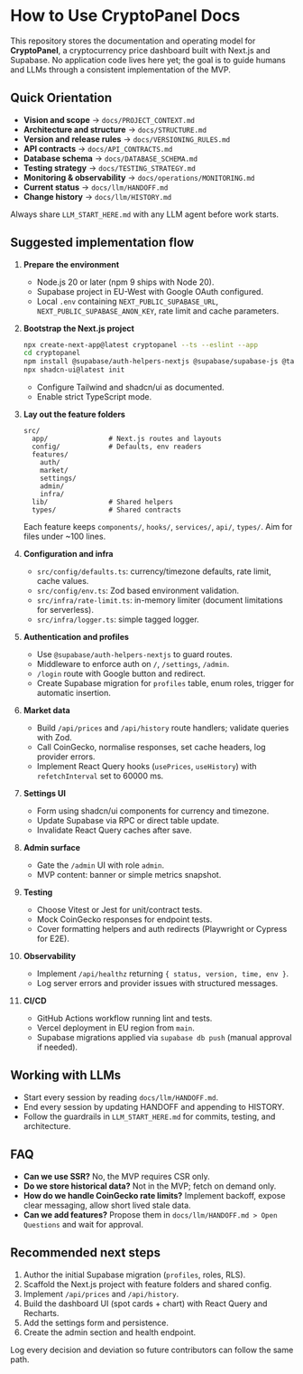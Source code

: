 # How to Use CryptoPanel Docs

This repository stores the documentation and operating model for **CryptoPanel**, a cryptocurrency price dashboard built with Next.js and Supabase. No application code lives here yet; the goal is to guide humans and LLMs through a consistent implementation of the MVP.

## Quick Orientation
- **Vision and scope** -> `docs/PROJECT_CONTEXT.md`
- **Architecture and structure** -> `docs/STRUCTURE.md`
- **Version and release rules** -> `docs/VERSIONING_RULES.md`
- **API contracts** -> `docs/API_CONTRACTS.md`
- **Database schema** -> `docs/DATABASE_SCHEMA.md`
- **Testing strategy** -> `docs/TESTING_STRATEGY.md`
- **Monitoring & observability** -> `docs/operations/MONITORING.md`
- **Current status** -> `docs/llm/HANDOFF.md`
- **Change history** -> `docs/llm/HISTORY.md`

Always share `LLM_START_HERE.md` with any LLM agent before work starts.

## Suggested implementation flow

1. **Prepare the environment**
   - Node.js 20 or later (npm 9 ships with Node 20).
   - Supabase project in EU-West with Google OAuth configured.
   - Local `.env` containing `NEXT_PUBLIC_SUPABASE_URL`, `NEXT_PUBLIC_SUPABASE_ANON_KEY`, rate limit and cache parameters.

2. **Bootstrap the Next.js project**
   ```bash
   npx create-next-app@latest cryptopanel --ts --eslint --app
   cd cryptopanel
   npm install @supabase/auth-helpers-nextjs @supabase/supabase-js @tanstack/react-query tailwindcss postcss autoprefixer recharts class-variance-authority tailwind-merge @radix-ui/react-slot zod
   npx shadcn-ui@latest init
   ```
   - Configure Tailwind and shadcn/ui as documented.
   - Enable strict TypeScript mode.

3. **Lay out the feature folders**
   ```
   src/
     app/               # Next.js routes and layouts
     config/            # Defaults, env readers
     features/
       auth/
       market/
       settings/
       admin/
       infra/
     lib/               # Shared helpers
     types/             # Shared contracts
   ```
   Each feature keeps `components/`, `hooks/`, `services/`, `api/`, `types/`. Aim for files under ~100 lines.

4. **Configuration and infra**
   - `src/config/defaults.ts`: currency/timezone defaults, rate limit, cache values.
   - `src/config/env.ts`: Zod based environment validation.
   - `src/infra/rate-limit.ts`: in-memory limiter (document limitations for serverless).
   - `src/infra/logger.ts`: simple tagged logger.

5. **Authentication and profiles**
   - Use `@supabase/auth-helpers-nextjs` to guard routes.
   - Middleware to enforce auth on `/`, `/settings`, `/admin`.
   - `/login` route with Google button and redirect.
   - Create Supabase migration for `profiles` table, enum roles, trigger for automatic insertion.

6. **Market data**
   - Build `/api/prices` and `/api/history` route handlers; validate queries with Zod.
   - Call CoinGecko, normalise responses, set cache headers, log provider errors.
   - Implement React Query hooks (`usePrices`, `useHistory`) with `refetchInterval` set to 60000 ms.

7. **Settings UI**
   - Form using shadcn/ui components for currency and timezone.
   - Update Supabase via RPC or direct table update.
   - Invalidate React Query caches after save.

8. **Admin surface**
   - Gate the `/admin` UI with role `admin`.
   - MVP content: banner or simple metrics snapshot.

9. **Testing**
   - Choose Vitest or Jest for unit/contract tests.
   - Mock CoinGecko responses for endpoint tests.
   - Cover formatting helpers and auth redirects (Playwright or Cypress for E2E).

10. **Observability**
    - Implement `/api/healthz` returning `{ status, version, time, env }`.
    - Log server errors and provider issues with structured messages.

11. **CI/CD**
    - GitHub Actions workflow running lint and tests.
    - Vercel deployment in EU region from `main`.
    - Supabase migrations applied via `supabase db push` (manual approval if needed).

## Working with LLMs
- Start every session by reading `docs/llm/HANDOFF.md`.
- End every session by updating HANDOFF and appending to HISTORY.
- Follow the guardrails in `LLM_START_HERE.md` for commits, testing, and architecture.

## FAQ
- **Can we use SSR?** No, the MVP requires CSR only.
- **Do we store historical data?** Not in the MVP; fetch on demand only.
- **How do we handle CoinGecko rate limits?** Implement backoff, expose clear messaging, allow short lived stale data.
- **Can we add features?** Propose them in `docs/llm/HANDOFF.md > Open Questions` and wait for approval.

## Recommended next steps
1. Author the initial Supabase migration (`profiles`, roles, RLS).
2. Scaffold the Next.js project with feature folders and shared config.
3. Implement `/api/prices` and `/api/history`.
4. Build the dashboard UI (spot cards + chart) with React Query and Recharts.
5. Add the settings form and persistence.
6. Create the admin section and health endpoint.

Log every decision and deviation so future contributors can follow the same path.
